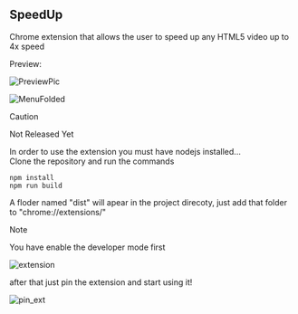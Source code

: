 ## SpeedUp

Chrome extension that allows the user to speed up any HTML5 video up to 4x speed

<p>Preview: </p>


![PreviewPic](https://github.com/user-attachments/assets/039537ec-5f55-4c0d-a30e-3520587464f9)

![MenuFolded](https://github.com/user-attachments/assets/ac5322fe-0fb1-4fb1-9046-0b02b955fdc7)

> [!CAUTION]
> Not Released Yet

In order to use the extension you must have nodejs installed...<br>
Clone the repository and run the commands

```
npm install
npm run build
```

A floder named "dist" will apear in the project direcoty, just add that folder to "chrome://extensions/"

> [!NOTE]  
> You have enable the developer mode first

![extension](https://github.com/user-attachments/assets/e107320e-874f-40e6-a8b1-1e268309abf3)

after that just pin the extension and start using it!


![pin_ext](https://github.com/user-attachments/assets/ee220974-3fea-4a48-951c-8f765c4b9bdb)
